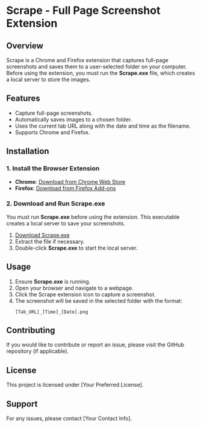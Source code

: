 # Scrape - Full Page Screenshot Extension

## Overview
Scrape is a Chrome and Firefox extension that captures full-page screenshots and saves them to a user-selected folder on your computer. Before using the extension, you must run the **Scrape.exe** file, which creates a local server to store the images.

## Features
- Capture full-page screenshots.
- Automatically saves images to a chosen folder.
- Uses the current tab URL along with the date and time as the filename.
- Supports Chrome and Firefox.

## Installation
### 1. Install the Browser Extension
- **Chrome**: [Download from Chrome Web Store](#)
- **Firefox**: [Download from Firefox Add-ons](https://addons.mozilla.org/en-US/firefox/addon/scrape/)

### 2. Download and Run Scrape.exe
You must run **Scrape.exe** before using the extension. This executable creates a local server to save your screenshots.

1. [Download Scrape.exe](#)
2. Extract the file if necessary.
3. Double-click **Scrape.exe** to start the local server.

## Usage
1. Ensure **Scrape.exe** is running.
2. Open your browser and navigate to a webpage.
3. Click the Scrape extension icon to capture a screenshot.
4. The screenshot will be saved in the selected folder with the format:
   ```
   [Tab_URL]_[Time]_[Date].png
   ```

## Contributing
If you would like to contribute or report an issue, please visit the GitHub repository (if applicable).

## License
This project is licensed under [Your Preferred License].

## Support
For any issues, please contact [Your Contact Info].

